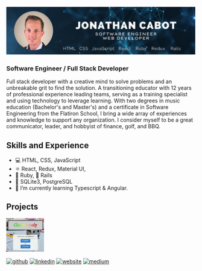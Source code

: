 ![Jon Cabot Banner](https://github.com/jcabot01/jcabot01/blob/main/Untitled%20design%20(16).png)
### Software Engineer / Full Stack Developer
Full stack developer with a creative mind to solve problems and an unbreakable grit to find the solution. A transitioning educator with 12 years of professional experience leading teams, serving as a training specialist and using technology to leverage learning. With two degrees in music education (Bachelor's and Master's) and a certificate in Software Engineering from the Flatiron School, I bring a wide array of experiences and knowledge to support any organization.  I consider myself to be a great communicator, leader, and hobbyist of finance, golf, and BBQ.

## Skills and Experience
- 💻 HTML, CSS, JavaScript 
- ⚛ React, Redux, Material UI,
- 💎 Ruby, 🐙 Rails
- 🥫 SQLite3, PostgreSQL
- 🌱 I’m currently learning Typescript & Angular. 

## Projects
<img src= https://github.com/jcabot01/jcabot01/blob/main/landing%20pagecropped.png width=100px />


[<img src='https://cdn.jsdelivr.net/npm/simple-icons@3.0.1/icons/github.svg' alt='github' height='40'>](https://github.com/https://github.com/jcabot01)  [<img src='https://cdn.jsdelivr.net/npm/simple-icons@3.0.1/icons/linkedin.svg' alt='linkedin' height='40'>](https://www.linkedin.com/in/https://www.linkedin.com/in/joncabot//)  [<img src='https://cdn.jsdelivr.net/npm/simple-icons@3.0.1/icons/icloud.svg' alt='website' height='40'>](https://jcabot01.github.io/personal-portfolio-website/index.html#)  [<img src='https://cdn.jsdelivr.net/npm/simple-icons@3.0.1/icons/medium.svg' alt='medium' height='40'>](https://medium.com/@jfc0053)  




